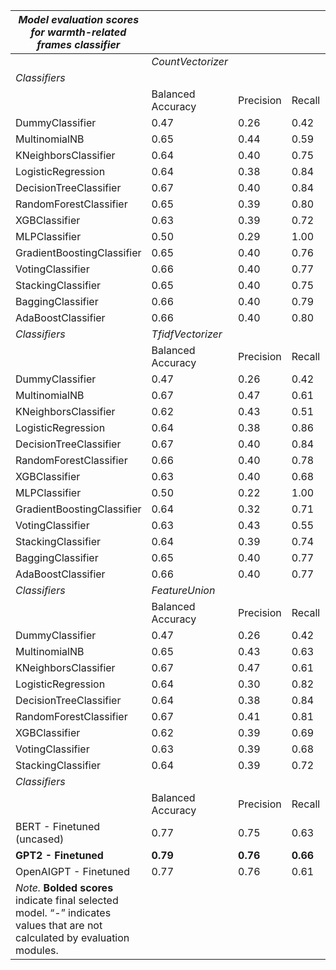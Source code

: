 | *Model evaluation scores for warmth-related frames classifier*                                                           |                   |           |        |          |       |             |      |       |
|------------------------------------------------------------------------------------------------------------------------|-------------------|-----------|--------|----------|-------|-------------|------|-------|
|                                                                                                                        | *CountVectorizer*   |           |        |          |       |             |      |       |
| *Classifiers*                                                                                                            |                   |           |        |          |       |             |      |       |
|                                                                                                                        | Balanced Accuracy | Precision | Recall | F1-score | MCC   | Brier Score | AUC  | Loss  |
| DummyClassifier                                                                                                        | 0.47              | 0.26      | 0.42   | 0.32     | -0.06 | 0.52        | 0.47 | 18.59 |
| MultinomialNB                                                                                                          | 0.65              | 0.44      | 0.59   | 0.51     | 0.28  | 0.32        | 0.63 | 0.68  |
| KNeighborsClassifier                                                                                                   | 0.64              | 0.40      | 0.75   | 0.52     | 0.26  | 0.40        | 0.69 | 0.67  |
| LogisticRegression                                                                                                     | 0.64              | 0.38      | 0.84   | 0.52     | 0.27  | 0.44        | 0.69 | 0.74  |
| DecisionTreeClassifier                                                                                                 | 0.67              | 0.40      | 0.84   | 0.54     | 0.31  | 0.41        | 0.72 | 0.63  |
| RandomForestClassifier                                                                                                 | 0.65              | 0.39      | 0.80   | 0.53     | 0.28  | 0.41        | 0.71 | 0.64  |
| XGBClassifier                                                                                                          | 0.63              | 0.39      | 0.72   | 0.50     | 0.24  | 0.41        | 0.66 | 0.67  |
| MLPClassifier                                                                                                          | 0.50              | 0.29      | 1.00   | 0.45     | 0.00  | 0.71        | 0.51 | 0.80  |
| GradientBoostingClassifier                                                                                             | 0.65              | 0.40      | 0.76   | 0.53     | 0.28  | 0.39        | 0.69 | 0.66  |
| VotingClassifier                                                                                                       | 0.66              | 0.40      | 0.77   | 0.53     | 0.28  | 0.39        | 0.70 | 0.65  |
| StackingClassifier                                                                                                     | 0.65              | 0.40      | 0.75   | 0.52     | 0.27  | 0.40        | 0.70 | 0.65  |
| BaggingClassifier                                                                                                      | 0.66              | 0.40      | 0.79   | 0.53     | 0.28  | 0.40        | 0.73 | 0.63  |
| AdaBoostClassifier                                                                                                     | 0.66              | 0.40      | 0.80   | 0.53     | 0.29  | 0.40        | 0.74 | 0.63  |
| *Classifiers*                                                                                                            | *TfidfVectorizer*   |           |        |          |       |             |      |       |
|                                                                                                                        | Balanced Accuracy | Precision | Recall | F1-score | MCC   | Brier Score | AUC  | Loss  |
| DummyClassifier                                                                                                        | 0.47              | 0.26      | 0.42   | 0.32     | -0.06 | 0.52        | 0.47 | 18.59 |
| MultinomialNB                                                                                                          | 0.67              | 0.47      | 0.61   | 0.53     | 0.32  | 0.30        | 0.65 | 0.68  |
| KNeighborsClassifier                                                                                                   | 0.62              | 0.43      | 0.51   | 0.47     | 0.23  | 0.33        | 0.69 | 0.60  |
| LogisticRegression                                                                                                     | 0.64              | 0.38      | 0.86   | 0.52     | 0.28  | 0.45        | 0.69 | 0.72  |
| DecisionTreeClassifier                                                                                                 | 0.67              | 0.40      | 0.84   | 0.54     | 0.31  | 0.41        | 0.72 | 0.62  |
| RandomForestClassifier                                                                                                 | 0.66              | 0.40      | 0.78   | 0.53     | 0.28  | 0.40        | 0.69 | 0.65  |
| XGBClassifier                                                                                                          | 0.63              | 0.40      | 0.68   | 0.50     | 0.24  | 0.38        | 0.67 | 0.66  |
| MLPClassifier                                                                                                          | 0.50              | 0.22      | 1.00   | 0.36     | 0.00  | 0.78        | 0.49 | 0.79  |
| GradientBoostingClassifier                                                                                             | 0.64              | 0.32      | 0.71   | 0.44     | 0.23  | 0.40        | 0.67 | 0.64  |
| VotingClassifier                                                                                                       | 0.63              | 0.43      | 0.55   | 0.48     | 0.24  | 0.34        | 0.69 | 0.61  |
| StackingClassifier                                                                                                     | 0.64              | 0.39      | 0.74   | 0.51     | 0.25  | 0.40        | 0.69 | 0.64  |
| BaggingClassifier                                                                                                      | 0.65              | 0.40      | 0.77   | 0.52     | 0.27  | 0.40        | 0.70 | 0.65  |
| AdaBoostClassifier                                                                                                     | 0.66              | 0.40      | 0.77   | 0.53     | 0.28  | 0.39        | 0.70 | 0.65  |
| *Classifiers*                                                                                                            | *FeatureUnion*      |           |        |          |       |             |      |       |
|                                                                                                                        | Balanced Accuracy | Precision | Recall | F1-score | MCC   | Brier Score | AUC  | Loss  |
| DummyClassifier                                                                                                        | 0.47              | 0.26      | 0.42   | 0.32     | -0.06 | 0.52        | 0.47 | 18.59 |
| MultinomialNB                                                                                                          | 0.65              | 0.43      | 0.63   | 0.51     | 0.28  | 0.34        | 0.65 | 0.67  |
| KNeighborsClassifier                                                                                                   | 0.67              | 0.47      | 0.61   | 0.53     | 0.31  | 0.31        | 0.72 | 0.59  |
| LogisticRegression                                                                                                     | 0.64              | 0.30      | 0.82   | 0.44     | 0.24  | 0.46        | 0.70 | 0.73  |
| DecisionTreeClassifier                                                                                                 | 0.64              | 0.38      | 0.84   | 0.52     | 0.27  | 0.44        | 0.66 | 0.65  |
| RandomForestClassifier                                                                                                 | 0.67              | 0.41      | 0.81   | 0.54     | 0.30  | 0.39        | 0.74 | 0.62  |
| XGBClassifier                                                                                                          | 0.62              | 0.39      | 0.69   | 0.49     | 0.22  | 0.40        | 0.66 | 0.67  |
| VotingClassifier                                                                                                       | 0.63              | 0.39      | 0.68   | 0.50     | 0.23  | 0.39        | 0.70 | 0.61  |
| StackingClassifier                                                                                                     | 0.64              | 0.39      | 0.72   | 0.51     | 0.25  | 0.40        | 0.68 | 0.64  |
| *Classifiers*                                                                                                            |                   |           |        |          |       |             |      |       |
|                                                                                                                        | Balanced Accuracy | Precision | Recall | F1-score | MCC   | Brier Score | AUC  | Loss  |
| BERT - Finetuned (uncased)                                                                                             | 0.77              | 0.75      | 0.63   | 0.68     | 0.58  | 0.16        | 0.90 | 0.38  |
| **GPT2 - Finetuned**                                                                                                       | **0.79**              | **0.76**      | **0.66**   | **0.71**     | **0.61**  | **0.15**        | **0.91** | **0.36**  |
| OpenAIGPT - Finetuned                                                                                                  | 0.77              | 0.76      | 0.61   | 0.68     | 0.57  | 0.16        | 0.90 | 0.39  |
| *Note.* **Bolded scores** indicate final selected model. “-” indicates values that are not calculated by evaluation modules. |
